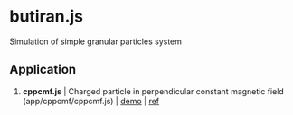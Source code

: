 # butiran.js
Simulation of simple granular particles system

## Application
1. **cppcmf.js** | Charged particle in perpendicular constant magnetic field<br>
   (app/cppcmf/cppcmf.js) |
   [demo](https://raw.githack.com/dudung/butiran.js/master/app/cppcmf/cppcmf.html) |
   [ref](https://doi.org/10.1063/1.4917140)

